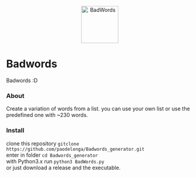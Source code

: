 
<p align="center">
<img src="https://github.com/paodelonga/Badwords_generator/blob/main/ico.png" alt="BadWords" align="center" height="100"/>


# Badwords
 Badwords :D
### About
Create a variation of words from a list.
you can use your own list or use the predefined one with ~230 words.

### Install

clone this repository `gitclone https://github.com/paodelonga/Badwords_generator.git` <br>
enter in folder `cd Badwords_generator`<br>
with Python3.x run `python3 BadWords.py`<br>
or just download a release and the executable.<br>

